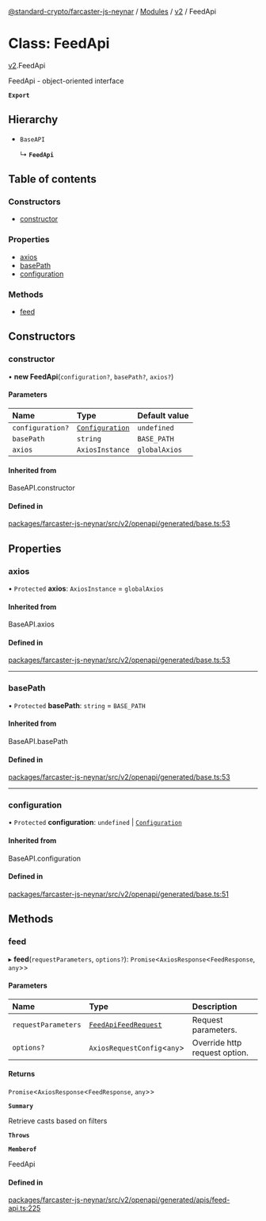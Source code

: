 [@standard-crypto/farcaster-js-neynar](../README.md) / [Modules](../modules.md) / [v2](../modules/v2.md) / FeedApi

# Class: FeedApi

[v2](../modules/v2.md).FeedApi

FeedApi - object-oriented interface

**`Export`**

## Hierarchy

- `BaseAPI`

  ↳ **`FeedApi`**

## Table of contents

### Constructors

- [constructor](v2.FeedApi.md#constructor)

### Properties

- [axios](v2.FeedApi.md#axios)
- [basePath](v2.FeedApi.md#basepath)
- [configuration](v2.FeedApi.md#configuration)

### Methods

- [feed](v2.FeedApi.md#feed)

## Constructors

### constructor

• **new FeedApi**(`configuration?`, `basePath?`, `axios?`)

#### Parameters

| Name | Type | Default value |
| :------ | :------ | :------ |
| `configuration?` | [`Configuration`](v2.Configuration.md) | `undefined` |
| `basePath` | `string` | `BASE_PATH` |
| `axios` | `AxiosInstance` | `globalAxios` |

#### Inherited from

BaseAPI.constructor

#### Defined in

[packages/farcaster-js-neynar/src/v2/openapi/generated/base.ts:53](https://github.com/standard-crypto/farcaster-js/blob/main/packages/farcaster-js-neynar/src/v2/openapi/generated/base.ts#L53)

## Properties

### axios

• `Protected` **axios**: `AxiosInstance` = `globalAxios`

#### Inherited from

BaseAPI.axios

#### Defined in

[packages/farcaster-js-neynar/src/v2/openapi/generated/base.ts:53](https://github.com/standard-crypto/farcaster-js/blob/main/packages/farcaster-js-neynar/src/v2/openapi/generated/base.ts#L53)

___

### basePath

• `Protected` **basePath**: `string` = `BASE_PATH`

#### Inherited from

BaseAPI.basePath

#### Defined in

[packages/farcaster-js-neynar/src/v2/openapi/generated/base.ts:53](https://github.com/standard-crypto/farcaster-js/blob/main/packages/farcaster-js-neynar/src/v2/openapi/generated/base.ts#L53)

___

### configuration

• `Protected` **configuration**: `undefined` \| [`Configuration`](v2.Configuration.md)

#### Inherited from

BaseAPI.configuration

#### Defined in

[packages/farcaster-js-neynar/src/v2/openapi/generated/base.ts:51](https://github.com/standard-crypto/farcaster-js/blob/main/packages/farcaster-js-neynar/src/v2/openapi/generated/base.ts#L51)

## Methods

### feed

▸ **feed**(`requestParameters`, `options?`): `Promise`<`AxiosResponse`<`FeedResponse`, `any`\>\>

#### Parameters

| Name | Type | Description |
| :------ | :------ | :------ |
| `requestParameters` | [`FeedApiFeedRequest`](../interfaces/v2.FeedApiFeedRequest.md) | Request parameters. |
| `options?` | `AxiosRequestConfig`<`any`\> | Override http request option. |

#### Returns

`Promise`<`AxiosResponse`<`FeedResponse`, `any`\>\>

**`Summary`**

Retrieve casts based on filters

**`Throws`**

**`Memberof`**

FeedApi

#### Defined in

[packages/farcaster-js-neynar/src/v2/openapi/generated/apis/feed-api.ts:225](https://github.com/standard-crypto/farcaster-js/blob/main/packages/farcaster-js-neynar/src/v2/openapi/generated/apis/feed-api.ts#L225)
